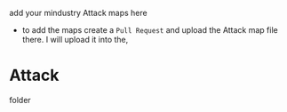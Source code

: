 add your mindustry Attack maps here
- to add the maps create a ```Pull Request``` and upload the Attack map file there.
I will upload it into the,
# Attack
folder
